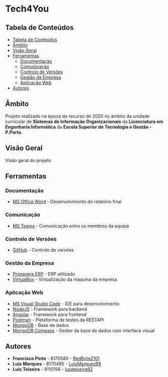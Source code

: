 # Tech4You

## Tabela de Conteúdos

- [Tabela de Conteúdos](#tabela-de-conteúdos)
- [Âmbito](#âmbito)
- [Visão Geral](#visão-geral)
- [Ferramentas](#ferramentas)
	- [Documentação](#documentação)
	- [Comunicação](#comunicação)
	- [Controlo de Versões](#controlo-de-versões)
	- [Gestão da Empresa](#gestão-da-empresa)
	- [Aplicação Web](#aplicação-web)
- [Autores](#autores)
	
## Âmbito

Projeto realizado na época de recurso de 2020 no âmbito da unidade curricular de **Sistemas de Informação Organizacionais** da **Licenciatura em Engenharia Informática** da **Escola Superior de Tecnologia e Gestão - P.Porto**.

## Visão Geral

Visão geral do projeto

## Ferramentas

### Documentação

- [MS Office Word](https://www.microsoft.com/pt-pt/microsoft-365/word) - Desenvolvimento do relatório final

### Comunicação

- [MS Teams](https://teams.microsoft.com/) - Comunicação entre os membros da equipa

### Controlo de Versões

- [GitHub](https://github.com/) - Controlo de versões

### Gestão da Empresa

- [Primavera ERP](https://pt.primaverabss.com/pt/) - ERP utilizado
- [VirtualBox](https://www.virtualbox.org/) - Virtualização da máquina da empresa

### Aplicação Web

- [MS Visual Studio Code](https://code.visualstudio.com/) - IDE para desenvolvimento
- [NodeJS](https://nodejs.org/en/) - Framework para backend
- [Angular](https://angular.io/) - Framework para frontend
- [Postman](https://www.postman.com/) - Plataforma de testes da RESTAPI
- [MongoDB](https://www.mongodb.com/) - Base de dados
- [MongoDB Compass](https://www.mongodb.com/products/compass) - Gestor da base de dados com interface visual

## Autores

- **Francisco Pinto** - 8170580 - [RedByte2101](https://github.com/RedByte2101)
- **Luis Marques** - 8170485 - [LuisMarques99](https://github.com/LuisMarques99)
- **Luis Teixeira** - 8110156 - [luisteixeira92](https://github.com/luisteixeira92)
